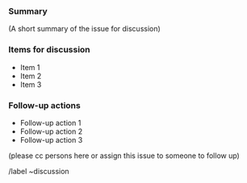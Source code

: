 <!--

Please put the short and descriptive title above.

-->

### Summary

(A short summary of the issue for discussion)

### Items for discussion

* Item 1
* Item 2
* Item 3

### Follow-up actions

* Follow-up action 1
* Follow-up action 2
* Follow-up action 3

(please cc persons here or assign this issue to someone to follow up)

/label ~discussion
